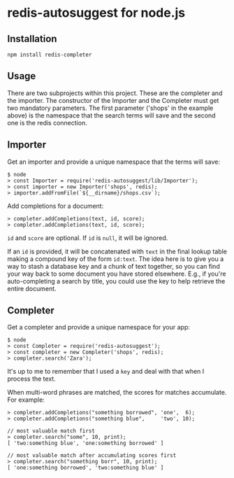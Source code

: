 redis-autosuggest for node.js
===========================

Installation
-------------

`npm install redis-completer`

Usage
-----

There are two subprojects within this project. These are the completer and the importer. The constructor of the Importer and the Completer must get two mandatory parameters. The first parameter ('shops' in the example above) is the namespace that the search terms will save and the second one is the redis connection. 

Importer
---------
Get an importer and provide a unique namespace that the terms will save:

    $ node
    > const Importer = require('redis-autosuggest/lib/Importer');
    > const importer = new Importer('shops', redis);
    > importer.addFromFile(`${__dirname}/shops.csv`);

Add completions for a document:

    > completer.addCompletions(text, id, score);
    > completer.addCompletions(text, id, score);

`id` and `score` are optional.  If `id` is `null`, it will be ignored.

If an `id` is provided, it will be concatenated with `text` in the final lookup
table making a compound key of the form `id:text`. The idea here is to give you
a way to stash a database key and a chunk of text together, so you can find
your way back to some document you have stored elsewhere.  E.g., if you're
auto-completing a search by title, you could use the key to help retrieve the
entire document.

Completer
---------
Get a completer and provide a unique namespace for your app:

    $ node
    > const Completer = require('redis-autosuggest');
    > const completer = new Completer('shops', redis);
    > completer.search('Zara');
    
It's up to me to remember that I used a `key` and deal with that when I process
the text.

When multi-word phrases are matched, the scores for matches accumulate.  For
example:

    > completer.addCompletions("something borrowed", 'one',  6);
    > completer.addCompletions("something blue",     'two', 10);

    // most valuable match first
    > completer.search("some", 10, print);
    [ 'two:something blue', 'one:something borrowed' ]

    // most valuable match after accumulating scores first
    > completer.search("something borr", 10, print);
    [ 'one:something borrowed', 'two:something blue' ]
